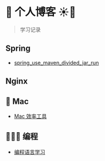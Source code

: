 # 🌈 个人博客 ☀️🌛

> 学习记录

## Spring 
  * [spring_use_maven_divided_jar_run](springboot/spring_use_maven_divided_jar_run)

## Nginx 

##  Mac

* [Mac 效率工具](/mac/README.md)

## 👨🏻‍💻 编程

* [编程语言学习](programmingLanguage/README.md)

<!-- * nginx
  * [nginx 配置记录](nginx/nginx_config.md)
  * [nginx 配置文件浏览器](nginx/mapping_directory.md)
* linux
  * [vim](linux/linux_vim.md)
  * [vnc](linux/linux_vncserver.md)
  * [shell](linux/linux_shell.md)
* mac
  * [brew](mac/brew.md)
  * [docker_gui](mac/docker_gui.md)

* golang
  * [golang学习笔记](golang_study/GolangStudy.md) -->

